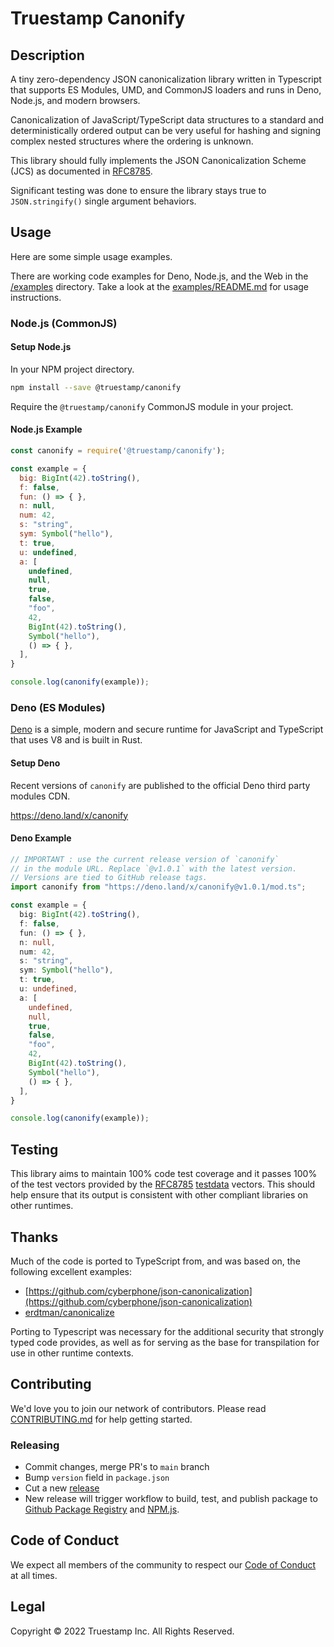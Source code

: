 # Truestamp Canonify

## Description

A tiny zero-dependency JSON canonicalization library written in Typescript that supports ES
Modules, UMD, and CommonJS loaders and runs in Deno, Node.js, and modern browsers.

Canonicalization of JavaScript/TypeScript data structures to a standard and deterministically ordered output can be very useful for hashing and signing complex nested structures where the ordering is unknown.

This library should fully implements the JSON Canonicalization Scheme (JCS) as documented in [RFC8785](https://datatracker.ietf.org/doc/html/rfc8785).

Significant testing was done to ensure the library stays true to `JSON.stringify()` single argument behaviors.

## Usage

Here are some simple usage examples.

There are working code examples for Deno, Node.js, and the Web in the [/examples](/examples) directory. Take a look at the [examples/README.md](examples/README.md) for usage instructions.

### Node.js (CommonJS)

#### Setup Node.js

In your NPM project directory.

```bash
npm install --save @truestamp/canonify
```

Require the `@truestamp/canonify` CommonJS module in your project.

#### Node.js Example

```js
const canonify = require('@truestamp/canonify');

const example = {
  big: BigInt(42).toString(),
  f: false,
  fun: () => { },
  n: null,
  num: 42,
  s: "string",
  sym: Symbol("hello"),
  t: true,
  u: undefined,
  a: [
    undefined,
    null,
    true,
    false,
    "foo",
    42,
    BigInt(42).toString(),
    Symbol("hello"),
    () => { },
  ],
}

console.log(canonify(example));
```

### Deno (ES Modules)

[Deno](https://deno.land/) is a simple, modern and secure runtime for JavaScript
and TypeScript that uses V8 and is built in Rust.

#### Setup Deno

Recent versions of `canonify` are published to the official Deno third party modules CDN.

<https://deno.land/x/canonify>

#### Deno Example

```typescript
// IMPORTANT : use the current release version of `canonify`
// in the module URL. Replace `@v1.0.1` with the latest version.
// Versions are tied to GitHub release tags.
import canonify from "https://deno.land/x/canonify@v1.0.1/mod.ts";

const example = {
  big: BigInt(42).toString(),
  f: false,
  fun: () => { },
  n: null,
  num: 42,
  s: "string",
  sym: Symbol("hello"),
  t: true,
  u: undefined,
  a: [
    undefined,
    null,
    true,
    false,
    "foo",
    42,
    BigInt(42).toString(),
    Symbol("hello"),
    () => { },
  ],
}

console.log(canonify(example));
```

## Testing

This library aims to maintain 100% code test coverage and it passes 100% of the test
vectors provided by the [RFC8785](https://datatracker.ietf.org/doc/html/rfc8785)
[testdata](https://github.com/cyberphone/json-canonicalization/tree/master/testdata) vectors.
This should help ensure that its output is consistent with other compliant libraries on other runtimes.

## Thanks

Much of the code is ported to TypeScript from, and was based on, the following excellent examples:

- [https://github.com/cyberphone/json-canonicalization](https://github.com/cyberphone/json-canonicalization)
- [erdtman/canonicalize](https://github.com/erdtman/canonicalize)

Porting to Typescript was necessary for the additional security that strongly typed code provides, as well as for serving as the base for transpilation for use in other runtime contexts.

## Contributing

We'd love you to join our network of contributors. Please read
[CONTRIBUTING.md](CONTRIBUTING.md) for help getting started.

### Releasing

- Commit changes, merge PR's to `main` branch
- Bump `version` field in `package.json`
- Cut a new [release](https://github.com/truestamp/truestamp-canonify/releases)
- New release will trigger workflow to build, test, and publish package to
  [Github Package Registry](https://github.com/truestamp/truestamp-canonify/packages)
  and [NPM.js](https://www.npmjs.com/package/@truestamp/canonify).

## Code of Conduct

We expect all members of the community to respect our
[Code of Conduct](CODE_OF_CONDUCT.md) at all times.

## Legal

Copyright © 2022 Truestamp Inc. All Rights Reserved.
